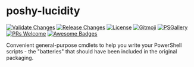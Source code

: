 # poshy-lucidity

[![Validate Changes](https://github.com/pwshrc/poshy-lucidity/actions/workflows/validate.yml/badge.svg)](https://github.com/pwshrc/poshy-lucidity/actions/workflows/validate.yml)
[![Release Changes](https://github.com/pwshrc/poshy-lucidity/actions/workflows/release.yml/badge.svg)](https://github.com/pwshrc/poshy-lucidity/actions/workflows/release.yml)
[![License](https://img.shields.io/github/license/pwshrc/poshy-lucidity)](./LICENSE.txt)
[![Gitmoji](https://img.shields.io/badge/gitmoji-%20😜%20😍-FFDD67.svg?style=flat-square)](https://gitmoji.carloscuesta.me/)
[![PSGallery](https://img.shields.io/powershellgallery/dt/poshy-lucidity.svg)](https://www.powershellgallery.com/packages/poshy-lucidity)
[![PRs Welcome](https://img.shields.io/badge/PRs-welcome-brightgreen.svg?style=flat-square)](http://makeapullrequest.com)
[![Awesome Badges](https://img.shields.io/badge/badges-awesome-green.svg)](https://github.com/Naereen/badges)

Convenient general-purpose cmdlets to help you write your PowerShell scripts - the "batteries" that should have been included in the original packaging.

